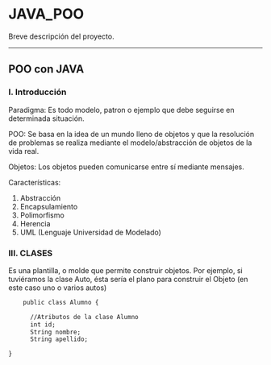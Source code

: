 # JAVA_POO

Breve descripción del proyecto.

---

## POO con JAVA

### I. Introducción

Paradigma: Es todo modelo, patron o ejemplo que debe seguirse en determinada situación. 

POO: Se basa en la idea de un mundo lleno de objetos y que la resolución de problemas se realiza mediante el modelo/abstracción de objetos de la vida real.

Objetos: Los objetos pueden comunicarse entre sí mediante mensajes.

Características:
1. Abstracción
2. Encapsulamiento
3. Polimorfismo
4. Herencia
5. UML (Lenguaje Universidad de Modelado)

### III. CLASES

Es una plantilla, o molde que permite construir objetos. Por ejemplo, si tuviéramos la clase Auto, ésta sería el plano para construir el Objeto (en este caso uno o varios autos)

```html
    public class Alumno {

      //Atributos de la clase Alumno
      int id;
      String nombre;
      String apellido;

}
```


